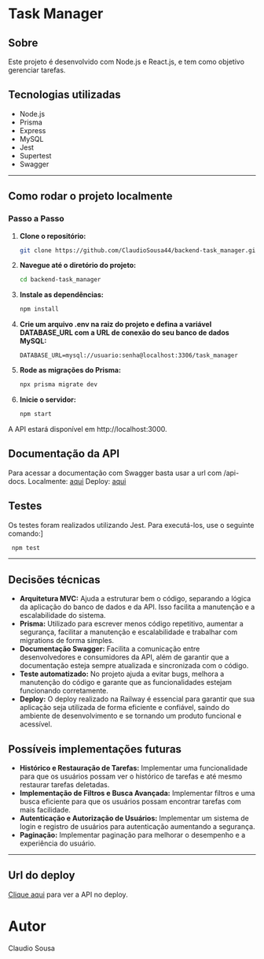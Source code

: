 # Task Manager
 
## Sobre
Este projeto é desenvolvido com Node.js e React.js, e tem como objetivo gerenciar tarefas.

## Tecnologias utilizadas
- Node.js
- Prisma
- Express
- MySQL
- Jest
- Supertest
- Swagger

---
## Como rodar o projeto localmente

### Passo a Passo

1. **Clone o repositório:**
   
   ```bash
   git clone https://github.com/ClaudioSousa44/backend-task_manager.git
   ```
   
2. **Navegue até o diretório do projeto:**
   
   ```bash
   cd backend-task_manager
   ```
   
3. **Instale as dependências:**
 
   ```bash
   npm install
   ```

4. **Crie um arquivo .env na raiz do projeto e defina a variável DATABASE_URL com a URL de conexão do seu banco de dados MySQL:**

   ```env
   DATABASE_URL=mysql://usuario:senha@localhost:3306/task_manager
   ```

5. **Rode as migrações do Prisma:**

   ```bash
   npx prisma migrate dev
   ```

6. **Inicie o servidor:**

   ```bash
   npm start
   ```

A API estará disponível em http://localhost:3000.

## Documentação da API

Para acessar a documentação com Swagger basta usar a url com /api-docs.
Localmente: [aqui](http://localhost:3000/api-docs)
Deploy: [aqui](https://backend-taskmanager-production.up.railway.app/api-docs/)

## Testes

Os testes foram realizados utilizando Jest. Para executá-los, use o seguinte comando:]

 ```bash
  npm test
  ```

---
## Decisões técnicas

- **Arquitetura MVC:** Ajuda a estruturar bem o código, separando a lógica da aplicação do banco de dados e da API. Isso facilita a manutenção e a escalabilidade do sistema.
- **Prisma:** Utilizado para escrever menos código repetitivo, aumentar a segurança, facilitar a manutenção e escalabilidade e trabalhar com migrations de forma simples.
- **Documentação Swagger:** Facilita a comunicação entre desenvolvedores e consumidores da API, além de garantir que a documentação esteja sempre atualizada e sincronizada com o código.
- **Teste automatizado:** No projeto ajuda a evitar bugs, melhora a manutenção do código e garante que as funcionalidades estejam funcionando corretamente.
- **Deploy:** O deploy realizado na Railway é essencial para garantir que sua aplicação seja utilizada de forma eficiente e confiável, saindo do ambiente de desenvolvimento e se tornando um produto funcional e acessível.

## Possíveis implementações futuras

- **Histórico e Restauração de Tarefas:** Implementar uma funcionalidade para que os usuários possam ver o histórico de tarefas e até mesmo restaurar tarefas deletadas.
- **Implementação de Filtros e Busca Avançada:** Implementar filtros e uma busca eficiente para que os usuários possam encontrar tarefas com mais facilidade.
- **Autenticação e Autorização de Usuários:** Implementar um sistema de login e registro de usuários para autenticação aumentando a segurança.
- **Paginação:** Implementar paginação para melhorar o desempenho e a experiência do usuário.

---
## Url do deploy
[Clique aqui](https://backend-taskmanager-production.up.railway.app/api-docs/) para ver a API no deploy.

# Autor
Claudio Sousa

